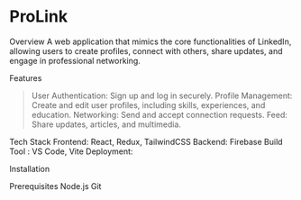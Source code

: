 # ProLink
Overview
A web application that mimics the core functionalities of LinkedIn, allowing users to create profiles, connect with others, share updates, and engage in professional networking.

Features
> User Authentication: Sign up and log in securely.
> Profile Management: Create and edit user profiles, including skills, experiences, and education.
> Networking: Send and accept connection requests.
> Feed: Share updates, articles, and multimedia.

Tech Stack
Frontend: React, Redux, TailwindCSS
Backend: Firebase
Build Tool : VS Code, Vite
Deployment: 

Installation

Prerequisites
Node.js
Git

